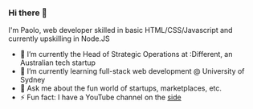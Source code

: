 ### Hi there 👋

I'm Paolo, web developer skilled in basic HTML/CSS/Javascript and currently upskilling in Node.JS 

- 🔭 I’m currently the Head of Strategic Operations at :Different, an Australian tech startup
- 🌱 I’m currently learning full-stack web development @ University of Sydney
- 💬 Ask me about the fun world of startups, marketplaces, etc.
- ⚡ Fun fact: I have a YouTube channel on the [side](http://www.youtube.com/pgblanks)
